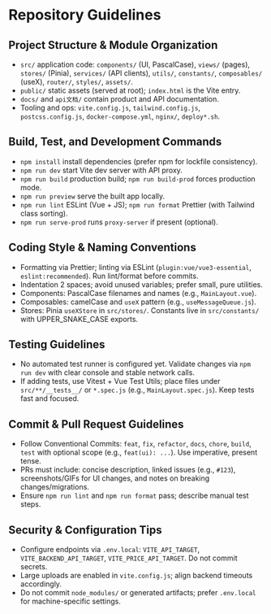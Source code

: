 # Repository Guidelines

## Project Structure & Module Organization
- `src/` application code: `components/` (UI, PascalCase), `views/` (pages), `stores/` (Pinia), `services/` (API clients), `utils/`, `constants/`, `composables/` (useX), `router/`, `styles/`, `assets/`.
- `public/` static assets (served at root); `index.html` is the Vite entry.
- `docs/` and `api文档/` contain product and API documentation.
- Tooling and ops: `vite.config.js`, `tailwind.config.js`, `postcss.config.js`, `docker-compose.yml`, `nginx/`, `deploy*.sh`.

## Build, Test, and Development Commands
- `npm install` install dependencies (prefer npm for lockfile consistency).
- `npm run dev` start Vite dev server with API proxy.
- `npm run build` production build; `npm run build-prod` forces production mode.
- `npm run preview` serve the built app locally.
- `npm run lint` ESLint (Vue + JS); `npm run format` Prettier (with Tailwind class sorting).
- `npm run serve-prod` runs `proxy-server` if present (optional).

## Coding Style & Naming Conventions
- Formatting via Prettier; linting via ESLint (`plugin:vue/vue3-essential`, `eslint:recommended`). Run lint/format before commits.
- Indentation 2 spaces; avoid unused variables; prefer small, pure utilities.
- Components: PascalCase filenames and names (e.g., `MainLayout.vue`).
- Composables: camelCase and `useX` pattern (e.g., `useMessageQueue.js`).
- Stores: Pinia `useXStore` in `src/stores/`. Constants live in `src/constants/` with UPPER_SNAKE_CASE exports.

## Testing Guidelines
- No automated test runner is configured yet. Validate changes via `npm run dev` with clear console and stable network calls.
- If adding tests, use Vitest + Vue Test Utils; place files under `src/**/__tests__/` or `*.spec.js` (e.g., `MainLayout.spec.js`). Keep tests fast and focused.

## Commit & Pull Request Guidelines
- Follow Conventional Commits: `feat`, `fix`, `refactor`, `docs`, `chore`, `build`, `test` with optional scope (e.g., `feat(ui): ...`). Use imperative, present tense.
- PRs must include: concise description, linked issues (e.g., `#123`), screenshots/GIFs for UI changes, and notes on breaking changes/migrations.
- Ensure `npm run lint` and `npm run format` pass; describe manual test steps.

## Security & Configuration Tips
- Configure endpoints via `.env.local`: `VITE_API_TARGET`, `VITE_BACKEND_API_TARGET`, `VITE_PRICE_API_TARGET`. Do not commit secrets.
- Large uploads are enabled in `vite.config.js`; align backend timeouts accordingly.
- Do not commit `node_modules/` or generated artifacts; prefer `.env.local` for machine-specific settings.


